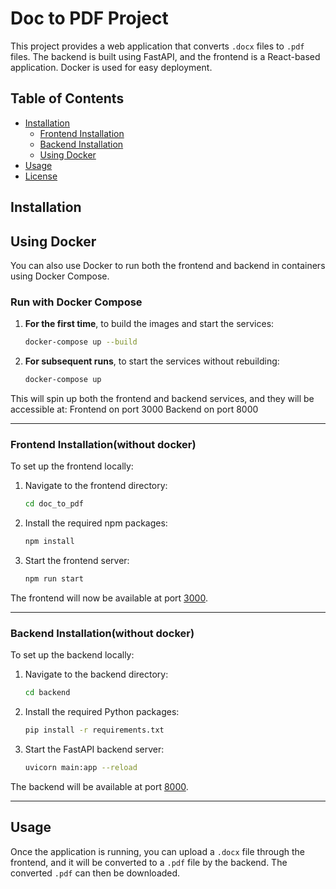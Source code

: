 # Doc to PDF Project

This project provides a web application that converts `.docx` files to `.pdf` files. The backend is built using FastAPI, and the frontend is a React-based application. Docker is used for easy deployment.

## Table of Contents
- [Installation](#installation)
  - [Frontend Installation](#frontend-installation)
  - [Backend Installation](#backend-installation)
  - [Using Docker](#using-docker)
- [Usage](#usage)
- [License](#license)

## Installation


## Using Docker

You can also use Docker to run both the frontend and backend in containers using Docker Compose.

### Run with Docker Compose

1. **For the first time**, to build the images and start the services:

    ```bash
    docker-compose up --build
    ```

2. **For subsequent runs**, to start the services without rebuilding:

    ```bash
    docker-compose up
    ```

This will spin up both the frontend and backend services, and they will be accessible at:
Frontend on port 3000 
Backend on port 8000

---
### Frontend Installation(without docker)

To set up the frontend locally:

1. Navigate to the frontend directory:

    ```bash
    cd doc_to_pdf
    ```

2. Install the required npm packages:

    ```bash
    npm install
    ```

3. Start the frontend server:

    ```bash
    npm run start
    ```

The frontend will now be available at port [3000](http://localhost:3000).

---

### Backend Installation(without docker)

To set up the backend locally:

1. Navigate to the backend directory:

    ```bash
    cd backend
    ```

2. Install the required Python packages:

    ```bash
    pip install -r requirements.txt
    ```

3. Start the FastAPI backend server:

    ```bash
    uvicorn main:app --reload
    ```

The backend will be available at port [8000](http://localhost:8000).

---

## Usage

Once the application is running, you can upload a `.docx` file through the frontend, and it will be converted to a `.pdf` file by the backend. The converted `.pdf` can then be downloaded.

